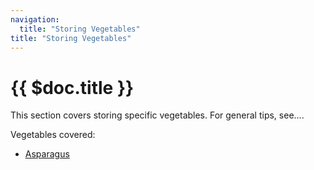 ```yaml
---
navigation:
  title: "Storing Vegetables"
title: "Storing Vegetables"
---
```


# {{ $doc.title }}

This section covers storing specific vegetables. For general tips, see....

Vegetables covered:
- [Asparagus](/storing_vegetables/asparagus)
